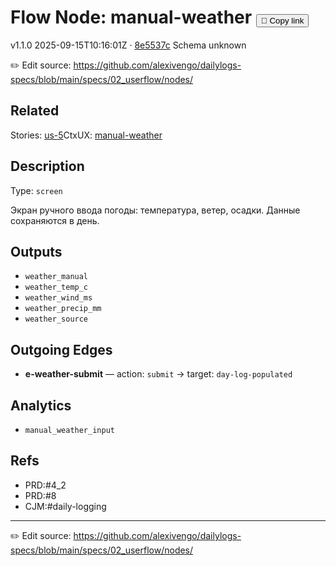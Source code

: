 
# Flow Node: manual-weather <button class="copy-link" aria-label="Copy page link" onclick="window.spechubCopyLink && window.spechubCopyLink()">🔗 Copy link</button>

<p class="badges">
  <span class="badge version">v1.1.0</span>
  <span class="badge build">2025-09-15T10:16:01Z · <a href="https://github.com/alexivengo/dailylogs-specs/commits/main" target="_blank" rel="noopener" class="sha">8e5537c</a></span>
  <span class="badge schema unknown">Schema unknown</span>
</p>

✏️ Edit source: https://github.com/alexivengo/dailylogs-specs/blob/main/specs/02_userflow/nodes/

## Related
Stories:
<span class="chip">[us-5](../../stories/us-5.md)</span>CtxUX:
<span class="chip">[manual-weather](../../ctxux/manual-weather.md)</span>
## Description
Type: `screen`

Экран ручного ввода погоды: температура, ветер, осадки. Данные сохраняются в день.


## Outputs
- `weather_manual`
- `weather_temp_c`
- `weather_wind_ms`
- `weather_precip_mm`
- `weather_source`

## Outgoing Edges
- **e-weather-submit** — action: `submit` → target: `day-log-populated`

## Analytics
- `manual_weather_input`

## Refs
- PRD:#4_2
- PRD:#8
- CJM:#daily-logging

---
✏️ Edit source: https://github.com/alexivengo/dailylogs-specs/blob/main/specs/02_userflow/nodes/
